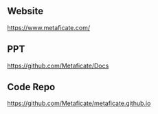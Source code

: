 ## Website
https://www.metaficate.com/

## PPT
https://github.com/Metaficate/Docs

## Code Repo
https://github.com/Metaficate/metaficate.github.io
